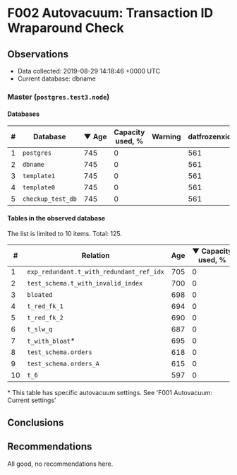 # F002 Autovacuum: Transaction ID Wraparound Check #

## Observations ##
- Data collected: 2019-08-29 14:18:46 +0000 UTC
- Current database: dbname




### Master (`postgres.test3.node`) ###


#### Databases ####


| \# | Database | &#9660;&nbsp;Age | Capacity used, % | Warning | datfrozenxid |
|--|--------|-----|------------------|---------|--------------|
| 1 |`postgres`|745 |0 |  |561 |
| 2 |`dbname`|745 |0 |  |561 |
| 3 |`template1`|745 |0 |  |561 |
| 4 |`template0`|745 |0 |  |561 |
| 5 |`checkup_test_db`|745 |0 |  |561 |


#### Tables in the observed database ####
The list is limited to 10 items. Total: 125.

| \# | Relation | Age | &#9660;&nbsp;Capacity used, % | Warning |rel_relfrozenxid | toast_relfrozenxid |
|---|-------|-----|------------------|---------|-----------------|--------------------|
| 1 |`exp_redundant.t_with_redundant_ref_idx` |705 |0 |  |601 |0 |
| 2 |`test_schema.t_with_invalid_index` |700 |0 |  |606 |0 |
| 3 |`bloated` |698 |0 |  |608 |0 |
| 4 |`t_red_fk_1` |694 |0 |  |612 |0 |
| 5 |`t_red_fk_2` |690 |0 |  |616 |0 |
| 6 |`t_slw_q` |687 |0 |  |619 |0 |
| 7 |`t_with_bloat`\* |695 |0 |  |611 |0 |
| 8 |`test_schema.orders` |618 |0 |  |688 |0 |
| 9 |`test_schema.orders_A` |615 |0 |  |691 |0 |
| 10 |`t_6` |597 |0 |  |709 |0 |


\* This table has specific autovacuum settings. See 'F001 Autovacuum: Current settings'


## Conclusions ##
 


## Recommendations ##
  All good, no recommendations here.
 

